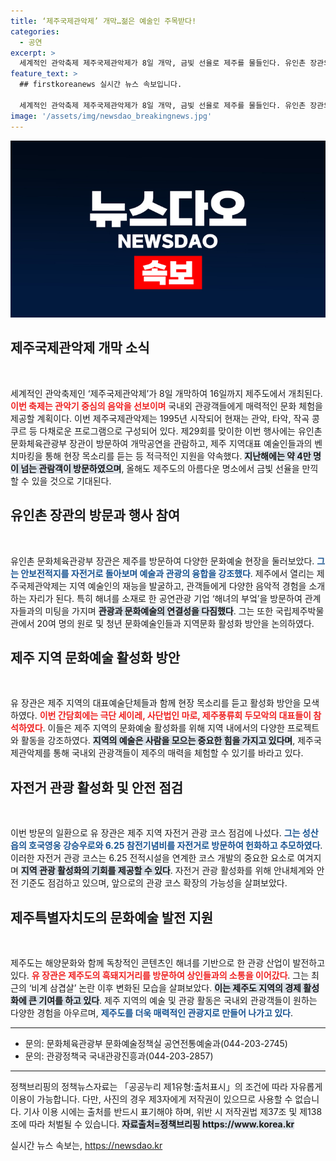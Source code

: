 ```yaml
---
title: ‘제주국제관악제’ 개막…젊은 예술인 주목받다!
categories:
  - 공연
excerpt: >
  세계적인 관악축제 제주국제관악제가 8일 개막, 금빛 선율로 제주를 물들인다. 유인촌 장관의 방문과 함께 제주 예술의 미래를 논의하며 지역관광 활성화를 위한 방안이 모색됐다. 지금 바로 이 축제의 매력을 느껴보세요!
feature_text: >
  ## firstkoreanews 실시간 뉴스 속보입니다.

  세계적인 관악축제 제주국제관악제가 8일 개막, 금빛 선율로 제주를 물들인다. 유인촌 장관의 방문과 함께 제주 예술의 미래를 논의하며 지역관광 활성화를 위한 방안이 모색됐다. 지금 바로 이 축제의 매력을 느껴보세요!
image: '/assets/img/newsdao_breakingnews.jpg'
---
```


<p><img src="/assets/img/newsdao_breakingnews.jpg" alt="firstkoreanews 속보" /></p>

<h2 data-ke-size="size26">제주국제관악제 개막 소식</h2>

<p data-ke-size="size16">&nbsp;</p>

<p data-ke-size="size16">세계적인 관악축제인 ‘제주국제관악제’가 8일 개막하여 16일까지 제주도에서 개최된다. <b><span style="color: #ee2323;">이번 축제는 관악기 중심의 음악을 선보이며</span></b> 국내외 관광객들에게 매력적인 문화 체험을 제공할 계획이다. 이번 제주국제관악제는 1995년 시작되어 현재는 관악, 타악, 작곡 콩쿠르 등 다채로운 프로그램으로 구성되어 있다. 제29회를 맞이한 이번 행사에는 유인촌 문화체육관광부 장관이 방문하여 개막공연을 관람하고, 제주 지역대표 예술인들과의 벤치마킹을 통해 현장 목소리를 듣는 등 적극적인 지원을 약속했다. <b><span style="background-color: #21538527;">지난해에는 약 4만 명이 넘는 관람객이 방문하였으며</span></b>, 올해도 제주도의 아름다운 명소에서 금빛 선율을 만끽할 수 있을 것으로 기대된다.</p>

<h2 data-ke-size="size26">유인촌 장관의 방문과 행사 참여</h2>

<p data-ke-size="size16">&nbsp;</p>

<p data-ke-size="size16">유인촌 문화체육관광부 장관은 제주를 방문하여 다양한 문화예술 현장을 둘러보았다. <b><span style="color: #1a5490;">그는 안보전적지를 자전거로 돌아보며 예술과 관광의 융합을 강조했다</span></b>. 제주에서 열리는 제주국제관악제는 지역 예술인의 재능을 발굴하고, 관객들에게 다양한 음악적 경험을 소개하는 자리가 된다. 특히 해녀를 소재로 한 공연관광 기업 ‘해녀의 부엌’을 방문하여 관계자들과의 미팅을 가지며 <b><span style="background-color: #21538527;">관광과 문화예술의 연결성을 다짐했다</span></b>. 그는 또한 국립제주박물관에서 20여 명의 원로 및 청년 문화예술인들과 지역문화 활성화 방안을 논의하였다.</p>

<h2 data-ke-size="size26">제주 지역 문화예술 활성화 방안</h2>

<p data-ke-size="size16">&nbsp;</p>

<p data-ke-size="size16">유 장관은 제주 지역의 대표예술단체들과 함께 현장 목소리를 듣고 활성화 방안을 모색하였다. <b><span style="color: #ee2323;">이번 간담회에는 극단 세이레, 사단법인 마로, 제주풍류회 두모악의 대표들이 참석하였다</span></b>. 이들은 제주 지역의 문화예술 활성화를 위해 지역 내에서의 다양한 프로젝트와 활동을 강조하였다. <b><span style="background-color: #21538527;">지역의 예술은 사람을 모으는 중요한 힘을 가지고 있다며</span></b>, 제주국제관악제를 통해 국내외 관광객들이 제주의 매력을 체험할 수 있기를 바라고 있다.</p>

<h2 data-ke-size="size26">자전거 관광 활성화 및 안전 점검</h2>

<p data-ke-size="size16">&nbsp;</p>

<p data-ke-size="size16">이번 방문의 일환으로 유 장관은 제주 지역 자전거 관광 코스 점검에 나섰다. <b><span style="color: #1a5490;">그는 성산읍의 호국영웅 강승우로와 6.25 참전기념비를 자전거로 방문하여 헌화하고 추모하였다</span></b>. 이러한 자전거 관광 코스는 6.25 전적시설을 연계한 코스 개발의 중요한 요소로 여겨지며 <b><span style="background-color: #21538527;">지역 관광 활성화의 기회를 제공할 수 있다</span></b>. 자전거 관광 활성화를 위해 안내체계와 안전 기준도 점검하고 있으며, 앞으로의 관광 코스 확장의 가능성을 살펴보았다.</p>

<h2 data-ke-size="size26">제주특별자치도의 문화예술 발전 지원</h2>

<p data-ke-size="size16">&nbsp;</p>

<p data-ke-size="size16">제주도는 해양문화와 함께 독창적인 콘텐츠인 해녀를 기반으로 한 관광 산업이 발전하고 있다. <b><span style="color: #ee2323;">유 장관은 제주도의 흑돼지거리를 방문하여 상인들과의 소통을 이어갔다</span></b>. 그는 최근의 ‘비계 삼겹살’ 논란 이후 변화된 모습을 살펴보았다. <b><span style="background-color: #21538527;">이는 제주도 지역의 경제 활성화에 큰 기여를 하고 있다</span></b>. 제주 지역의 예술 및 관광 활동은 국내외 관광객들이 원하는 다양한 경험을 아우르며, <b><span style="color: #1a5490;">제주도를 더욱 매력적인 관광지로 만들어 나가고 있다</span></b>.</p>

<hr />

<ul>
    <li>문의: 문화체육관광부 문화예술정책실 공연전통예술과(044-203-2745)</li>
    <li>문의: 관광정책국 국내관광진흥과(044-203-2857)</li>
</ul>

<hr />

<p data-ke-size="size16">정책브리핑의 정책뉴스자료는 「공공누리 제1유형:출처표시」의 조건에 따라 자유롭게 이용이 가능합니다. 다만, 사진의 경우 제3자에게 저작권이 있으므로 사용할 수 없습니다. 기사 이용 시에는 출처를 반드시 표기해야 하며, 위반 시 저작권법 제37조 및 제138조에 따라 처벌될 수 있습니다. <b><span style="background-color: #21538527;">자료출처=정책브리핑 https://www.korea.kr</span></b></p>
실시간 뉴스 속보는, <a href="https://newsdao.kr" rel="dofollow">https://newsdao.kr</a>


